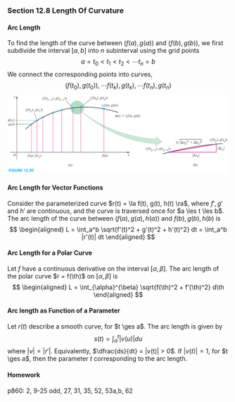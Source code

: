 ### Section 12.8 Length Of Curvature

#### Arc Length
To find the length of the curve between $(f(a), g(a))$ and $(f(b), g(b))$, we first subdivide the interval $[a,b]$ into $n$ subinterval using the grid points
$$
a = t_0 < t_1 < t_2 < \cdots t_n = b
$$
We connect the corresponding points into curves,
$$
(f(t_0), g(t_0)), \cdots f(t_k), g(t_k), \cdots f(t_n), g(t_n)
$$
![Graph](../assets/fig12_95.png)

#### Arc Length for Vector Functions
Consider the parameterized curve $r(t) = \la f(t), g(t), h(t) \ra$, where $f', g'$ and $h'$ are continuous, and the curve is traversed once for $a \les t \les b$. The arc length of the curve between $(f(a), g(a), h(a))$ and $f(b), g(b), h(b)$ is
$$
\begin{aligned}
L = \int_a^b \sqrt{f'(t)^2 + g'(t)^2 + h'(t)^2} dt = \int_a^b |r'(t)| dt
\end{aligned}
$$

#### Arc Length for a Polar Curve
Let $f$ have a continuous derivative on the interval $[\alpha, \beta]$. The arc length of the polar curve $r = f(\th)$ on $[\alpha, \beta]$ is
$$
\begin{aligned}
L = \int_{\alpha}^{\beta} \sqrt{f(\th)^2 + f'(\th)^2} d\th
\end{aligned}
$$

#### Arc length as Function of a Parameter
Let $r(t)$ describe a smooth curve, for $t \ges a$. The arc length is given by
$$
s(t) = \int_a^t |v(u)| du
$$
where $|v| = |r'|$. Equivalently, $\dfrac{ds}{dt} = |v(t)| > 0$. If $|v(t)| = 1$, for $t \ges a$, then the parameter $t$ corresponding to the arc length.

#### Homework
p860: 2, 9-25 odd, 27, 31, 35, 52, 53a,b, 62
